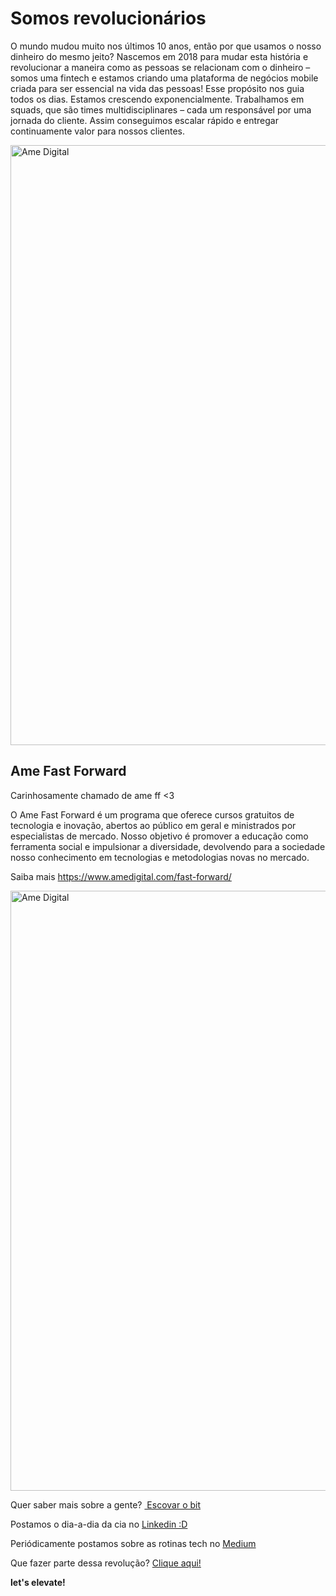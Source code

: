 <h1>Somos revolucionários</h1>

<p>
O mundo mudou muito nos últimos 10 anos, então por que usamos o nosso dinheiro do mesmo jeito?
Nascemos em 2018 para mudar esta história e revolucionar a maneira como as pessoas se relacionam com o dinheiro – somos uma fintech e estamos criando uma plataforma de negócios mobile criada para ser essencial na vida das pessoas! Esse propósito nos guia todos os dias.
Estamos crescendo exponencialmente. Trabalhamos em squads, que são times multidisciplinares – cada um responsável por uma jornada do cliente. Assim conseguimos escalar rápido e entregar continuamente valor para nossos clientes.
</p>
<img src="https://miro.medium.com/max/2700/1*jjvh9fTU77qLwuZbZ-A2gQ.jpeg" alt="Ame Digital" width="960px" />


<h2>Ame Fast Forward</h2>
Carinhosamente chamado de ame ff <3

<p>
O Ame Fast Forward é um programa que oferece cursos gratuitos de tecnologia e inovação, abertos ao público em geral e ministrados por especialistas de mercado.
Nosso objetivo é promover a educação como ferramenta social e impulsionar a diversidade, devolvendo para a sociedade nosso conhecimento em tecnologias e metodologias novas no mercado.

Saiba mais https://www.amedigital.com/fast-forward/

</p>
<img src="https://media-exp1.licdn.com/dms/image/C4D22AQFwMtljOxXrFA/feedshare-shrink_800/0?e=1583366400&v=beta&t=h56aW7PoQpAA4vg4sezxB_Tvri3UyZB-WNNgNEBkdtI" alt="Ame Digital" width="960px" />


<p> Quer saber mais sobre a gente? <a href="https://www.amedigital.com/sobre"> Escovar o bit</a></p>
<p> Postamos o dia-a-dia da cia no <a href="https://www.linkedin.com/company/ame-digital">Linkedin :D</a></p>
<p> Periódicamente postamos sobre as rotinas tech no <a href="https://medium.com/ame-tech">Medium</a></p>
<p> Que fazer parte dessa revolução? <a href="https://grnh.se/d3ab816f2"> Clique aqui!</a></p>




**let's elevate!**

